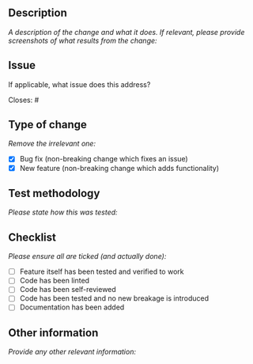 ## Description

_A description of the change and what it does. If relevant, please provide screenshots of what results from the change:_

## Issue

If applicable, what issue does this address?

Closes: #

## Type of change

_Remove the irrelevant one:_

- [x] Bug fix (non-breaking change which fixes an issue)
- [x] New feature (non-breaking change which adds functionality)

## Test methodology

_Please state how this was tested:_

## Checklist

_Please ensure all are ticked (and actually done):_

- [ ] Feature itself has been tested and verified to work
- [ ] Code has been linted
- [ ] Code has been self-reviewed
- [ ] Code has been tested and no new breakage is introduced
- [ ] Documentation has been added

## Other information

_Provide any other relevant information:_
